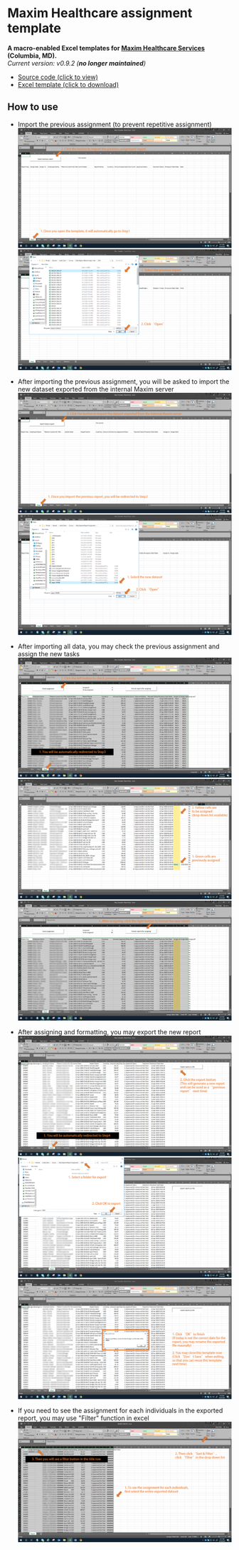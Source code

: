 # Maxim Healthcare assignment template
**A macro-enabled Excel templates for [Maxim Healthcare Services](https://www.maximhealthcare.com/) (Columbia, MD).**  
*Current version: v0.9.2 (**no longer maintained**)*  

- [Source code (click to view)](https://github.com/chenh19/maxim/blob/master/source_code.md)
- [Excel template (click to download)](https://github.com/chenh19/maxim/blob/master/Mary%20Template.xlsm?raw=true)

## How to use
- Import the previous assignment (to prevent repetitive assignment)
![](FIG/1.png)
![](FIG/2.png)

- After importing the previous assignment, you will be asked to import the new dataset exported from the internal Maxim server
![](FIG/3.png)
![](FIG/4.png)

- After importing all data, you may check the previous assignment and assign the new tasks
![](FIG/13.png)
![](FIG/7.png)
![](FIG/8.png)

- After assigning and formatting, you may export the new report
![](FIG/14.png)
![](FIG/10.png)
![](FIG/11.png)

- If you need to see the assignment for each individuals in the exported report, you may use "Filter" function in excel
![](FIG/12.png)
